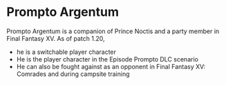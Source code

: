 # Prompto Argentum

Prompto Argentum is a companion of Prince Noctis and a party member in Final Fantasy XV. As of patch 1.20, 

- he is a switchable player character
- He is the player character in the Episode Prompto DLC scenario
- He can also be fought against as an opponent in Final Fantasy XV: Comrades and during campsite training


